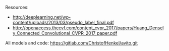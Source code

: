 Resources:
  * http://deeplearning.net/wp-content/uploads/2013/03/pseudo_label_final.pdf
  * http://openaccess.thecvf.com/content_cvpr_2017/papers/Huang_Densely_Connected_Convolutional_CVPR_2017_paper.pdf


All models and code: https://gitlab.com/ChristofHenkel/avito.git
